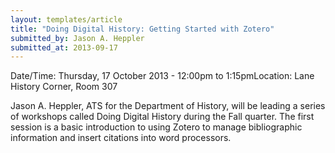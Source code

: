 ```yaml
---
layout: templates/article
title: "Doing Digital History: Getting Started with Zotero"
submitted_by: Jason A. Heppler
submitted_at: 2013-09-17
---
```



Date/Time: Thursday, 17 October 2013 - 12:00pm to 1:15pmLocation: Lane History Corner, Room 307

Jason A. Heppler, ATS for the Department of History, will be leading a series of workshops called Doing Digital History during the Fall quarter. The first session is a basic introduction to using Zotero to manage bibliographic information and insert citations into word processors.





